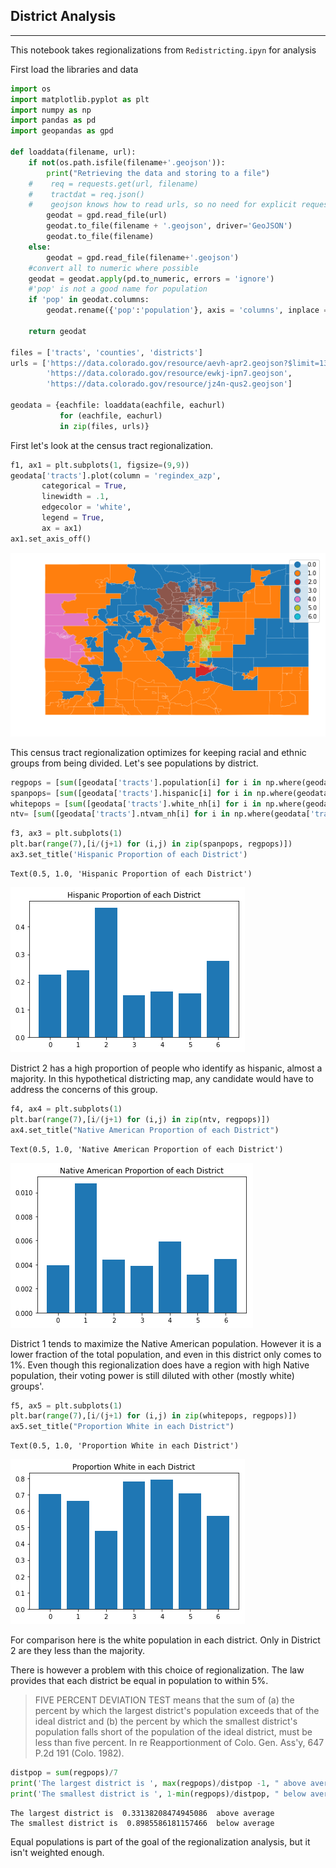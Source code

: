 
## District Analysis
---
This notebook takes regionalizations from `Redistricting.ipyn` for analysis

First load the libraries and data


```python
import os
import matplotlib.pyplot as plt
import numpy as np
import pandas as pd
import geopandas as gpd

def loaddata(filename, url):
    if not(os.path.isfile(filename+'.geojson')):
        print("Retrieving the data and storing to a file")
    #    req = requests.get(url, filename)
    #    tractdat = req.json()
    #    geojson knows how to read urls, so no need for explicit requests module
        geodat = gpd.read_file(url)
        geodat.to_file(filename + '.geojson', driver='GeoJSON')
        geodat.to_file(filename)
    else:
        geodat = gpd.read_file(filename+'.geojson')
    #convert all to numeric where possible
    geodat = geodat.apply(pd.to_numeric, errors = 'ignore')
    #'pop' is not a good name for population
    if 'pop' in geodat.columns:
        geodat.rename({'pop':'population'}, axis = 'columns', inplace = True)

    return geodat

files = ['tracts', 'counties', 'districts']
urls = ['https://data.colorado.gov/resource/aevh-apr2.geojson?$limit=1300',
        'https://data.colorado.gov/resource/ewkj-ipn7.geojson',
        'https://data.colorado.gov/resource/jz4n-qus2.geojson'] 

geodata = {eachfile: loaddata(eachfile, eachurl) 
           for (eachfile, eachurl) 
           in zip(files, urls)}
```

First let's look at the census tract regionalization.


```python
f1, ax1 = plt.subplots(1, figsize=(9,9))
geodata['tracts'].plot(column = 'regindex_azp', 
       categorical = True, 
       linewidth = .1,
       edgecolor = 'white',
       legend = True,
       ax = ax1)
ax1.set_axis_off()
```


![png](DistAnalysis_files/DistAnalysis_4_0.png)


This census tract regionalization optimizes for keeping racial and ethnic groups from being divided.  Let's see populations by district.  


```python
regpops = [sum([geodata['tracts'].population[i] for i in np.where(geodata['tracts'].regindex_azp == j)[0]]) for j in range(7)]
spanpops= [sum([geodata['tracts'].hispanic[i] for i in np.where(geodata['tracts'].regindex_azp == j)[0]]) for j in range(7)]
whitepops = [sum([geodata['tracts'].white_nh[i] for i in np.where(geodata['tracts'].regindex_azp == j)[0]]) for j in range(7)]
ntv= [sum([geodata['tracts'].ntvam_nh[i] for i in np.where(geodata['tracts'].regindex_azp == j)[0]]) for j in range(7)]
```


```python
f3, ax3 = plt.subplots(1)
plt.bar(range(7),[i/(j+1) for (i,j) in zip(spanpops, regpops)])
ax3.set_title('Hispanic Proportion of each District')
```




    Text(0.5, 1.0, 'Hispanic Proportion of each District')




![png](DistAnalysis_files/DistAnalysis_7_1.png)


District 2 has a high proportion of people who identify as hispanic, almost a majority.  In this hypothetical districting map, any candidate would have to address the concerns of this group.   


```python
f4, ax4 = plt.subplots(1)
plt.bar(range(7),[i/(j+1) for (i,j) in zip(ntv, regpops)])
ax4.set_title("Native American Proportion of each District")
```




    Text(0.5, 1.0, 'Native American Proportion of each District')




![png](DistAnalysis_files/DistAnalysis_9_1.png)


District 1 tends to maximize the Native American population.  However it is a lower fraction of the total population, and even in this district only comes to 1%.  Even though this regionalization does have a region with high Native population, their voting power is still diluted with other (mostly white) groups'.  


```python
f5, ax5 = plt.subplots(1)
plt.bar(range(7),[i/(j+1) for (i,j) in zip(whitepops, regpops)])
ax5.set_title("Proportion White in each District")
```




    Text(0.5, 1.0, 'Proportion White in each District')




![png](DistAnalysis_files/DistAnalysis_11_1.png)


For comparison here is the white population in each district.  Only in District 2 are they less than the majority.  

There is however a problem with this choice of regionalization.  The law provides that each district be equal in population to within 5%.  
> FIVE PERCENT DEVIATION TEST means that the sum of (a) the percent by which the largest 
> district's population exceeds that of the ideal district and (b) the percent by which 
> the smallest district's population falls short of the population of the ideal district, must be less than five percent. In re Reapportionment of Colo. Gen. Ass'y, 647 P.2d 191 (Colo. 1982).


```python
distpop = sum(regpops)/7
print('The largest district is ', max(regpops)/distpop -1, " above average")
print('The smallest district is ', 1-min(regpops)/distpop, " below average")
```

    The largest district is  0.33138208474945086  above average
    The smallest district is  0.8985586181157466  below average
    

Equal populations is part of the goal of the regionalization analysis, but it isn't weighted enough.  
